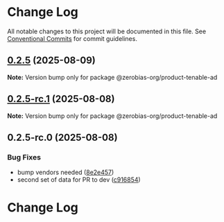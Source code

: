# Change Log

All notable changes to this project will be documented in this file.
See [Conventional Commits](https://conventionalcommits.org) for commit guidelines.

## [0.2.5](https://github.com/zerobias-org/product/compare/@zerobias-org/product-tenable-ad@0.2.5-rc.1...@zerobias-org/product-tenable-ad@0.2.5) (2025-08-09)

**Note:** Version bump only for package @zerobias-org/product-tenable-ad





## [0.2.5-rc.1](https://github.com/zerobias-org/product/compare/@zerobias-org/product-tenable-ad@0.2.5-rc.0...@zerobias-org/product-tenable-ad@0.2.5-rc.1) (2025-08-08)

**Note:** Version bump only for package @zerobias-org/product-tenable-ad





## 0.2.5-rc.0 (2025-08-08)


### Bug Fixes

* bump vendors needed ([8e2e457](https://github.com/zerobias-org/product/commit/8e2e457e0b5d7141a05e8f2c178bc2854f2b7178))
* second set of data for PR to dev ([c916854](https://github.com/zerobias-org/product/commit/c916854bcf229b1c2042ffdea18472d66a061aaf))





# Change Log
